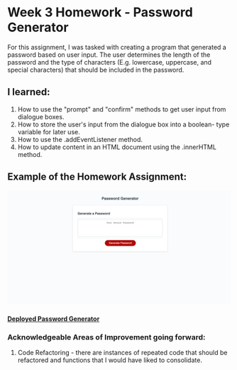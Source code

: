 # Week 3 Homework - Password Generator

For this assignment, I was tasked with creating a program that generated a password based on user input. The user determines the length of the password and the type of characters (E.g. lowercase, uppercase, and special characters) that should be included in the password.

## I learned:
1. How to use the "prompt" and "confirm" methods to get user input from dialogue boxes. 
2. How to store the user's input from the dialogue box into a boolean- type variable for later use.
3. How to use the .addEventListener method.
4. How to update content in an HTML document using the .innerHTML method. 


## Example of the Homework Assignment:
![Password Generator](Assets/PasswordGenerator.png)


#### [Deployed Password Generator](https://sranson.github.io/WK-3-PasswordGenerator/)

### Acknowledgeable Areas of Improvement going forward:
1. Code Refactoring - there are instances of repeated code that should be refactored and functions that I would have liked to consolidate. 